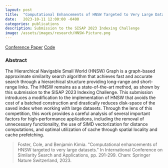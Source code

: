 ```yaml
---
layout: post
title:  "Computational Enhancements of HNSW Targeted to Very Large Datasets"
date:   2023-10-11 12:00:00 -0400
categories: publications
description: Submission to the SISAP 2023 Indexing Challenge 
image: /assets/images/research/HNSW-Picture.png
---
```


<a href="https://link.springer.com/chapter/10.1007/978-3-031-46994-7_25" class="button">Conference Paper</a>
<a href="https://github.com/cole-foster/sisap-2023.git" class="button">Code</a>
<br>


### Abstract
The Hierarchical Navigable Small World (HNSW) Graph is a graph-based approximate similarity search algorithm that achieves fast and accurate search through a hierarchical structure providing long-range and short-range links. The HNSW remains as a state-of-the-art method, as shown by this submission to the SISAP 2023 Indexing Challenge. This submission introduces a modification to the implementation of HNSW that avoids the cost of a batched construction and drastically reduces disk-space of the saved index when working with large datasets. Through the lens of this competition, this work provides a careful analysis of several important factors for high-performance applications, including the removal of unnecessary functionality, the use of SIMD vectorization for distance computations, and optimal utilization of cache through spatial locality and cache prefetching.


> Foster, Cole, and Benjamin Kimia. "Computational enhancements of HNSW targeted to very large datasets." In International Conference on Similarity Search and Applications, pp. 291-299. Cham: Springer Nature Switzerland, 2023.